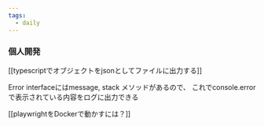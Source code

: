 ```yaml
---
tags:
  - daily
---
```


### 個人開発
[[typescriptでオブジェクトをjsonとしてファイルに出力する]]

Error interfaceにはmessage, stack メソッドがあるので、
これでconsole.errorで表示されている内容をログに出力できる

[[playwrightをDockerで動かすには？]]